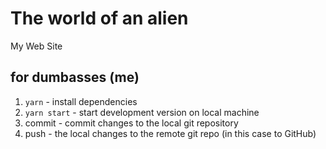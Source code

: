 # The world of an alien

My Web Site

## for dumbasses (me)

1. `yarn` - install dependencies
2. `yarn start` - start development version on local machine
3. commit - commit changes to the local git repository
4. push - the local changes to the remote git repo (in this case to GitHub)
